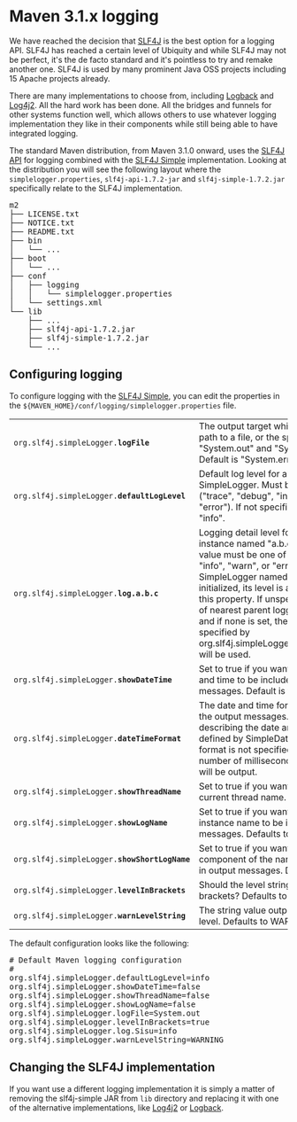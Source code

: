 <!---
Licensed to the Apache Software Foundation (ASF) under one
or more contributor license agreements.  See the NOTICE file
distributed with this work for additional information
regarding copyright ownership.  The ASF licenses this file
to you under the Apache License, Version 2.0 (the
"License"); you may not use this file except in compliance
with the License.  You may obtain a copy of the License at

  http://www.apache.org/licenses/LICENSE-2.0

Unless required by applicable law or agreed to in writing,
software distributed under the License is distributed on an
"AS IS" BASIS, WITHOUT WARRANTIES OR CONDITIONS OF ANY
KIND, either express or implied.  See the License for the
specific language governing permissions and limitations
under the License.
-->
# Maven 3.1.x logging

We have reached the decision that [SLF4J][1] is the best option for a logging API.
SLF4J has reached a certain level of Ubiquity and while SLF4J may not be perfect,
it's the de facto standard and it's pointless to try and remake another one.
SLF4J is used by many prominent Java OSS projects including 15 Apache projects already.

There are many implementations to choose from, including [Logback][4] and [Log4j2][3].
All the hard work has been done. All the bridges and funnels for other systems function well,
which allows others to use whatever logging implementation they like in their components
while still being able to have integrated logging.

The standard Maven distribution, from Maven 3.1.0 onward, uses the [SLF4J API][5] for logging
combined with the [SLF4J Simple][2] implementation. Looking at the distribution you will
see the following layout where the `simplelogger.properties`, `slf4j-api-1.7.2-jar` and
`slf4j-simple-1.7.2.jar` specifically relate to the SLF4J implementation.

<div class="source"><pre>
m2
├── LICENSE.txt
├── NOTICE.txt
├── README.txt
├── bin
│   └── ...
├── boot
│   └── ...
├── conf
│   ├── logging
│   │   └── simplelogger.properties
│   └── settings.xml
└── lib
    ├── ...
    ├── slf4j-api-1.7.2.jar
    ├── slf4j-simple-1.7.2.jar
    └── ...
</pre></div>

## Configuring logging 

To configure logging with the [SLF4J Simple][2], you can edit the properties in the
`${MAVEN_HOME}/conf/logging/simplelogger.properties` file.

<table border="0" class="bodyTable">
<tr class="b">
<td><code>org.slf4j.simpleLogger.<b>logFile</b></code></td>
<td>The output target which can be the path to a file, or the special values "System.out" and "System.err".
Default is "System.err".</td>
</tr>
<tr class="a">
<td><code>org.slf4j.simpleLogger.<b>defaultLogLevel</b></code></td>
<td>Default log level for all instances of SimpleLogger. Must be one of ("trace", "debug", "info",
"warn", or "error"). If not specified, defaults to "info".</td>
</tr>
<tr class="b">
<td><code>org.slf4j.simpleLogger.<b>log.a.b.c</b></code></td>
<td>Logging detail level for a SimpleLogger instance named "a.b.c". Right-side value must be one of "trace",
"debug", "info", "warn", or "error". When a SimpleLogger named "a.b.c" is initialized, its level is assigned
from this property. If unspecified, the level of nearest parent logger will be used, and if none is set,
then the value specified by org.slf4j.simpleLogger.defaultLogLevel will be used.</td>
</tr>
<tr class="a">
<td><code>org.slf4j.simpleLogger.<b>showDateTime</b></code></td>
<td>Set to true if you want the current date and time to be included in output messages. Default is true</td>
</tr>
<tr class="b">
<td><code>org.slf4j.simpleLogger.<b>dateTimeFormat</b></code></td>
<td>The date and time format to be used in the output messages. The pattern describing the date and
time format is defined by SimpleDateFormat. If the format is not specified or is invalid, the number
of milliseconds since start up will be output.</td>
</tr>
<tr class="a">
<td><code>org.slf4j.simpleLogger.<b>showThreadName</b></code></td>
<td>Set to true if you want to output the current thread name. Defaults to true.</td>
</tr>
<tr class="b">
<td><code>org.slf4j.simpleLogger.<b>showLogName</b></code></td>
<td>Set to true if you want the Logger instance name to be included in output messages. Defaults to true.</td>
</tr>
<tr class="a">
<td><code>org.slf4j.simpleLogger.<b>showShortLogName</b></code></td>
<td>Set to true if you want the last component of the name to be included in output messages. Defaults to false.</td>
</tr>
<tr class="b">
<td><code>org.slf4j.simpleLogger.<b>levelInBrackets</b></code></td>
<td>Should the level string be output in brackets? Defaults to false.</td>
</tr>
<tr class="a">
<td><code>org.slf4j.simpleLogger.<b>warnLevelString</b></code></td>
<td>The string value output for the warn level. Defaults to WARN.</td>
</tr>
</table>

The default configuration looks like the following:

<div class="source"><pre>
# Default Maven logging configuration
#
org.slf4j.simpleLogger.defaultLogLevel=info
org.slf4j.simpleLogger.showDateTime=false
org.slf4j.simpleLogger.showThreadName=false
org.slf4j.simpleLogger.showLogName=false
org.slf4j.simpleLogger.logFile=System.out
org.slf4j.simpleLogger.levelInBrackets=true
org.slf4j.simpleLogger.log.Sisu=info
org.slf4j.simpleLogger.warnLevelString=WARNING
</pre></div>

## Changing the SLF4J implementation

If you want use a different logging implementation it is simply a matter of removing the slf4j-simple JAR
from `lib` directory and replacing it with one of the alternative implementations, like [Log4j2][3] or [Logback][4]. 

[1]: http://slf4j.org
[2]: http://www.slf4j.org/apidocs/org/slf4j/impl/SimpleLogger.html
[3]: http://logging.apache.org/log4j/2.x/slf4j-impl/
[4]: http://logback.qos.ch
[5]: http://slf4j.org/apidocs/
